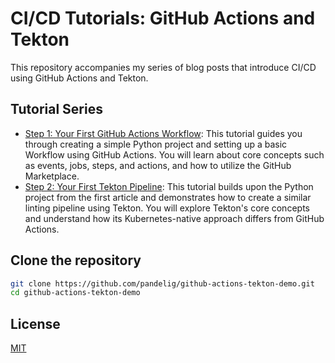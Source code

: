 # CI/CD Tutorials: GitHub Actions and Tekton

This repository accompanies my series of blog posts that introduce CI/CD using GitHub Actions and Tekton.

## Tutorial Series

- [Step 1: Your First GitHub Actions Workflow](https://pandelig.com/blog/github-actions-tekton-step-1-your-first-github-actions-workflow): This tutorial guides you through creating a simple Python project and setting up a basic Workflow using GitHub Actions. You will learn about core concepts such as events, jobs, steps, and actions, and how to utilize the GitHub Marketplace.
- [Step 2: Your First Tekton Pipeline](https://pandelig.com/blog/github-actions-tekton-step-2-your-first-tekton-pipeline): This tutorial builds upon the Python project from the first article and demonstrates how to create a similar linting pipeline using Tekton. You will explore Tekton's core concepts and understand how its Kubernetes-native approach differs from GitHub Actions.

## Clone the repository

```bash
git clone https://github.com/pandelig/github-actions-tekton-demo.git
cd github-actions-tekton-demo
```

## License

[MIT](https://github.com/pandelig/github-actions-tekton-demo/blob/main/LICENSE)
